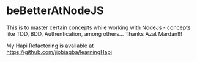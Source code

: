 # beBetterAtNodeJS
This is to master certain concepts while working with NodeJs - concepts like TDD, BDD, Authentication, among others... Thanks Azat Mardan!!!

My Hapi Refactoring is available at https://github.com/jiobiagba/learningHapi
